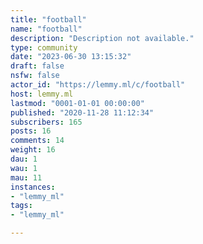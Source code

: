 ```yaml
---
title: "football" 
name: "football"
description: "Description not available."
type: community
date: "2023-06-30 13:15:32"
draft: false
nsfw: false
actor_id: "https://lemmy.ml/c/football"
host: lemmy.ml
lastmod: "0001-01-01 00:00:00"
published: "2020-11-28 11:12:34"
subscribers: 165
posts: 16
comments: 14
weight: 16
dau: 1
wau: 1
mau: 11
instances:
- "lemmy_ml"
tags: 
- "lemmy_ml"

---
```

